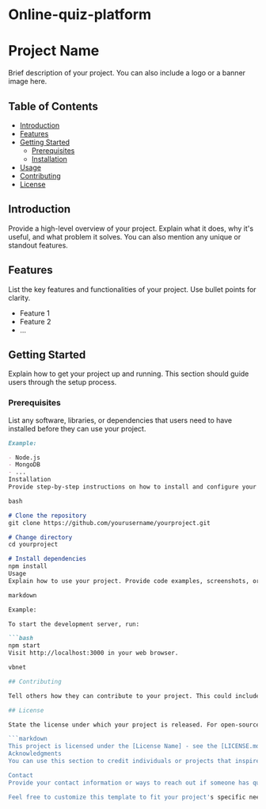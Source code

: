 # Online-quiz-platform

# Project Name

Brief description of your project. You can also include a logo or a banner image here.

## Table of Contents

- [Introduction](#introduction)
- [Features](#features)
- [Getting Started](#getting-started)
  - [Prerequisites](#prerequisites)
  - [Installation](#installation)
- [Usage](#usage)
- [Contributing](#contributing)
- [License](#license)

## Introduction

Provide a high-level overview of your project. Explain what it does, why it's useful, and what problem it solves. You can also mention any unique or standout features.

## Features

List the key features and functionalities of your project. Use bullet points for clarity.

- Feature 1
- Feature 2
- ...

## Getting Started

Explain how to get your project up and running. This section should guide users through the setup process.

### Prerequisites

List any software, libraries, or dependencies that users need to have installed before they can use your project.

```markdown
Example:

- Node.js
- MongoDB
- ...
Installation
Provide step-by-step instructions on how to install and configure your project.

bash

# Clone the repository
git clone https://github.com/yourusername/yourproject.git

# Change directory
cd yourproject

# Install dependencies
npm install
Usage
Explain how to use your project. Provide code examples, screenshots, or gifs if they can help demonstrate its functionality.

markdown

Example:

To start the development server, run:

```bash
npm start
Visit http://localhost:3000 in your web browser.

vbnet

## Contributing

Tell others how they can contribute to your project. This could include guidelines for reporting issues, proposing new features, or submitting pull requests.

## License

State the license under which your project is released. For open-source projects, it's common to use licenses like MIT, Apache, or GPL.

```markdown
This project is licensed under the [License Name] - see the [LICENSE.md](LICENSE.md) file for details.
Acknowledgments
You can use this section to credit individuals or projects that inspired or helped your project.

Contact
Provide your contact information or ways to reach out if someone has questions or feedback about your project.

Feel free to customize this template to fit your project's specific needs. A well-documented README can help other developers understand, use, and contribute to your project more effectively.
